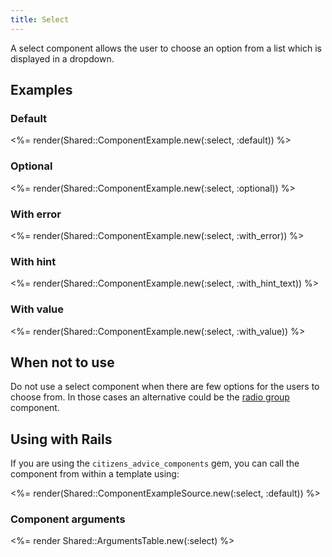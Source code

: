 ```yaml
---
title: Select
---
```


A select component allows the user to choose an option from a list which is displayed in a dropdown.

## Examples

### Default

<%= render(Shared::ComponentExample.new(:select, :default)) %>

### Optional

<%= render(Shared::ComponentExample.new(:select, :optional)) %>

### With error

<%= render(Shared::ComponentExample.new(:select, :with_error)) %>

### With hint

<%= render(Shared::ComponentExample.new(:select, :with_hint_text)) %>

### With value

<%= render(Shared::ComponentExample.new(:select, :with_value)) %>

## When not to use

Do not use a select component when there are few options for the users to choose from.
In those cases an alternative could be the [radio group](/components/radio-group) component.

## Using with Rails

If you are using the `citizens_advice_components` gem, you can call the component from within a template using:

<%= render(Shared::ComponentExampleSource.new(:select, :default)) %>

### Component arguments

<%= render Shared::ArgumentsTable.new(:select) %>
